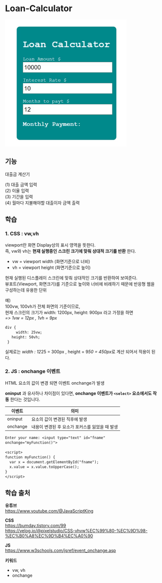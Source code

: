 # Loan-Calculator
<img src="./image.gif" width="400px">

## 기능 
대출금 계산기 

(1) 대출 금액 입력    
(2) 이율 입력  
(3) 기간을 입력  
(4) 월마다 지불해야할 대출이자 금액 출력   

## 학습 
### 1. CSS : vw,vh
viewport란 화면 Display상의 표시 영역을 뜻한다.   
즉, vw와 vh는 __현재 실행중인 스크린 크기에 맞춰 상대적 크기를 반환__ 한다.

- vw = viewport width (화면기준으로 너비)  
- vh = viewport height (화면기준으로 높이)  

현재 실행된 디스플레이 스크린에 맞춰 상대적인 크기를 반환하여 보여준다.  
뷰포트(Viewport, 화면크기)를 기준으로 높이와 너비에 비례하기 때문에 반응형 웹을 구성하는데 유용한 단위

예)  
100vw, 100vh가 전체 화면의 기준이므로,   
현재 스크린의 크기가 width: 1200px, height: 900px 라고 가정을 하면   
*=> 1vw = 12px , 1vh = 9px*

 ```
 div {
	  width: 25vw;
    height: 50vh;
  }
 ```

실제로는 *width : 12*25 = 300px , height = 9*50 = 450px*로 계산 되어서 적용이 된다.   

### 2. JS : onchange 이벤트  
HTML 요소의 값이 변경 되면 이벤트 onchange가 발생   

__oninput__ 과 유사하나 차이점이 있다면, __onchange 이벤트가 `<select>` 요소에서도 작동__ 한다는 것입니다.

이벤트|의미|
---|---|
oninput|요소의 값이 변경된 직후에 발생|
onchange|내용이 변경된 후 요소가 포커스를 잃었을 때 발생

```
Enter your name: <input type="text" id="fname" onchange="myFunction()">

<script>
function myFunction() {
  var x = document.getElementById("fname");
  x.value = x.value.toUpperCase();
}
</script>
```

## 학습 출처
**유튜브**  
https://www.youtube.com/@JavaScriptKing

**CSS**  
https://bumday.tistory.com/99  
https://velog.io/@pixelstudio/CSS-vhvw%EC%99%80-%EC%9D%98-%EC%B0%A8%EC%9D%B4%EC%A0%90  

**JS**  
https://www.w3schools.com/jsref/event_onchange.asp  

**키워드**  
- vw, vh  
- onchange 
